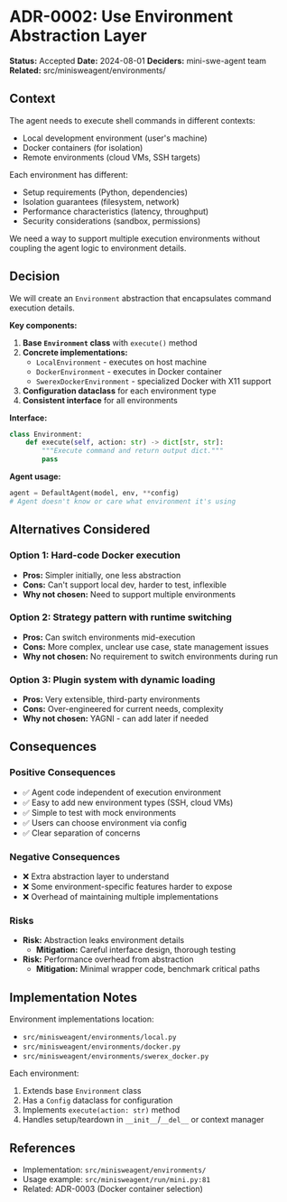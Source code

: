# ADR-0002: Use Environment Abstraction Layer

**Status:** Accepted
**Date:** 2024-08-01
**Deciders:** mini-swe-agent team
**Related:** src/minisweagent/environments/

## Context

The agent needs to execute shell commands in different contexts:
- Local development environment (user's machine)
- Docker containers (for isolation)
- Remote environments (cloud VMs, SSH targets)

Each environment has different:
- Setup requirements (Python, dependencies)
- Isolation guarantees (filesystem, network)
- Performance characteristics (latency, throughput)
- Security considerations (sandbox, permissions)

We need a way to support multiple execution environments without coupling the agent logic to environment details.

## Decision

We will create an `Environment` abstraction that encapsulates command execution details.

**Key components:**
1. **Base `Environment` class** with `execute()` method
2. **Concrete implementations:**
   - `LocalEnvironment` - executes on host machine
   - `DockerEnvironment` - executes in Docker container
   - `SwerexDockerEnvironment` - specialized Docker with X11 support
3. **Configuration dataclass** for each environment type
4. **Consistent interface** for all environments

**Interface:**
```python
class Environment:
    def execute(self, action: str) -> dict[str, str]:
        """Execute command and return output dict."""
        pass
```

**Agent usage:**
```python
agent = DefaultAgent(model, env, **config)
# Agent doesn't know or care what environment it's using
```

## Alternatives Considered

### Option 1: Hard-code Docker execution
- **Pros:** Simpler initially, one less abstraction
- **Cons:** Can't support local dev, harder to test, inflexible
- **Why not chosen:** Need to support multiple environments

### Option 2: Strategy pattern with runtime switching
- **Pros:** Can switch environments mid-execution
- **Cons:** More complex, unclear use case, state management issues
- **Why not chosen:** No requirement to switch environments during run

### Option 3: Plugin system with dynamic loading
- **Pros:** Very extensible, third-party environments
- **Cons:** Over-engineered for current needs, complexity
- **Why not chosen:** YAGNI - can add later if needed

## Consequences

### Positive Consequences
- ✅ Agent code independent of execution environment
- ✅ Easy to add new environment types (SSH, cloud VMs)
- ✅ Simple to test with mock environments
- ✅ Users can choose environment via config
- ✅ Clear separation of concerns

### Negative Consequences
- ❌ Extra abstraction layer to understand
- ❌ Some environment-specific features harder to expose
- ❌ Overhead of maintaining multiple implementations

### Risks
- **Risk:** Abstraction leaks environment details
  - **Mitigation:** Careful interface design, thorough testing
- **Risk:** Performance overhead from abstraction
  - **Mitigation:** Minimal wrapper code, benchmark critical paths

## Implementation Notes

Environment implementations location:
- `src/minisweagent/environments/local.py`
- `src/minisweagent/environments/docker.py`
- `src/minisweagent/environments/swerex_docker.py`

Each environment:
1. Extends base `Environment` class
2. Has a `Config` dataclass for configuration
3. Implements `execute(action: str)` method
4. Handles setup/teardown in `__init__`/`__del__` or context manager

## References

- Implementation: `src/minisweagent/environments/`
- Usage example: `src/minisweagent/run/mini.py:81`
- Related: ADR-0003 (Docker container selection)
